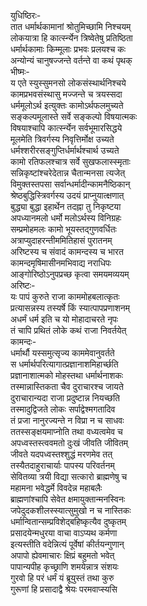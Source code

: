 युधिष्ठिरः-  
तात धर्मार्थकामानां श्रोतुमिच्छामि निश्चयम्  
लोकयात्रा हि कार्त्स्न्येन त्रिष्वेतेषु प्रतिष्ठिता  
धर्मार्थकामाः किम्मूलाः प्रभवः प्रलयश्च कः  
अन्योन्यं चानुषज्जन्ते वर्तन्ते वा कथं पृथक्  
भीष्मः-  
य एते स्युस्सुमनसो लोकसंस्थार्थनिश्चये  
कामप्रभवसंस्थासु मज्जन्ते च त्रयस्सदा  
धर्ममूलोऽर्थ इत्युक्तः कामोऽर्थफलमुच्यते  
सङ्कल्पमूलास्ते सर्वे सङ्कल्पो विषयात्मकः  
विषयाश्चापि कार्त्स्न्येन सर्वभूमारसिद्धये  
मूलमेति त्रिवर्गस्य निवृत्तिर्मोक्ष उच्यते  
धर्मश्शरीरसङ्गुप्तिर्धर्मार्थश्चार्थ उच्यते  
कामो रतिफलश्चात्र सर्वे सुखफलास्स्मृताः  
सन्निकृष्टांश्चरेदेतान्न चैतान्मनसा त्यजेत्  
विमुक्तस्तपसा सर्वान्धर्मादीन्कामनैष्ठिकान्  
श्रेष्ठबुद्धिस्त्रिवर्गस्य उदयं प्राप्नुयात्क्षणात्  
बुद्ध्या बुद्धा इहार्थेन तदह्ना तु निकृष्टया  
अपध्यानमलो धर्मो मलोऽर्थस्य विनिग्रहः  
सम्प्रमोहमलः कामो भूयस्तद्गुणवर्धितः  
अत्राप्युदाहरन्तीममितिहासं पुरातनम्  
अरिष्टस्य च संवादं कामन्दस्य च भारत  
कामन्दमृषिमासीनमभिवाद्य नराधिपः  
आङ्गोरिष्ठोऽनुपप्रच्छ कृत्वा समयमव्ययम्  
अरिष्टः-  
यः पापं कुरुते राजा काममोहबलात्कृतः  
प्रत्यासन्नस्य तस्यर्षे किं स्यात्पापप्रणाशनम्  
अधर्मं धर्म इति च यो मोहादाचरते नृपः  
तं चापि प्रथितं लोके कथं राजा निवर्तयेत्  
कामन्दः-  
धर्मार्थौ यस्समुत्सृज्य काममेवानुवर्तते  
स धर्मार्थपरित्यागात्प्रज्ञानाशमिहार्च्छति  
प्रज्ञानाशात्मको मोहस्तथा धर्मार्थनाशकः  
तस्मान्नास्तिकता चैव दुराचारश्च जायते  
दुराचारान्यदा राजा प्रदुष्टान्न नियच्छति  
तस्मादुद्विजते लोकः सर्पाद्वेश्मगतादिव  
तं प्रजा नानुरज्यन्ते न विप्रा न च साधवः  
ततस्सङ्क्षयमाप्नोति तथा वध्यत्वमेव च  
अपध्वस्तस्त्ववमतो दुःखं जीवति जीवितम्  
जीवते यदपध्वस्तश्शुद्धं मरणमेव तत्  
तस्यैतदाहुराचार्याः पापस्य परिवर्तनम्  
सेवितव्या त्रयी विद्या सत्कारो ब्राह्मणेषु च  
महामना भवेद्धर्मे विवदेन्न महाबलैः  
ब्राह्मणांश्चापि सेवेत क्षमायुक्तान्मनस्विनः  
जपेदुदकशीलस्स्यात्सुमुखो न च नास्तिकः  
धर्मान्वितान्सम्प्रविशेद्बहिष्कृत्यैव दुष्कृतम्  
प्रसादयेन्मधुरया वाचा वाऽप्यथ कर्मणा  
इत्यस्तीति वदेन्नित्यं पूर्वेषां कीर्तयन्गुणान्  
अपापो ह्येवमाचारः क्षिप्रं बहुमतो भवेत्  
पापान्यपीह कृच्छ्राणि शमयेन्नात्र संशयः  
गुरवो हि परं धर्मं यं ब्रूयुस्तं तथा कुरु  
गुरूणां हि प्रसादाद्वै श्रेयः परमवाप्स्यसि   
